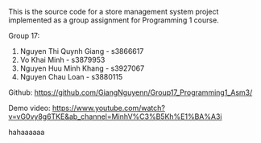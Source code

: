 This is the source code for a store management system project implemented as a group assignment for Programming 1
course.

Group 17:

1. Nguyen Thi Quynh Giang - s3866617
2. Vo Khai Minh - s3879953
3. Nguyen Huu Minh Khang - s3927067
4. Nguyen Chau Loan - s3880115

Github: https://github.com/GiangNguyenn/Group17_Programming1_Asm3/

Demo video: https://www.youtube.com/watch?v=vG0vy8g6TKE&ab_channel=MinhV%C3%B5Kh%E1%BA%A3i

hahaaaaaa
